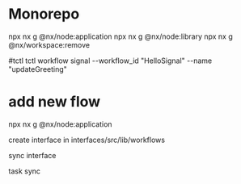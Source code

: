 # Monorepo

npx nx g @nx/node:application <app-name>
npx nx g @nx/node:library <app-name>
npx nx g @nx/workspace:remove <app-name>

#tctl
tctl workflow signal --workflow_id "HelloSignal" --name "updateGreeting"

# add new flow

npx nx g @nx/node:application

create interface in interfaces/src/lib/workflows

sync interface

task sync
